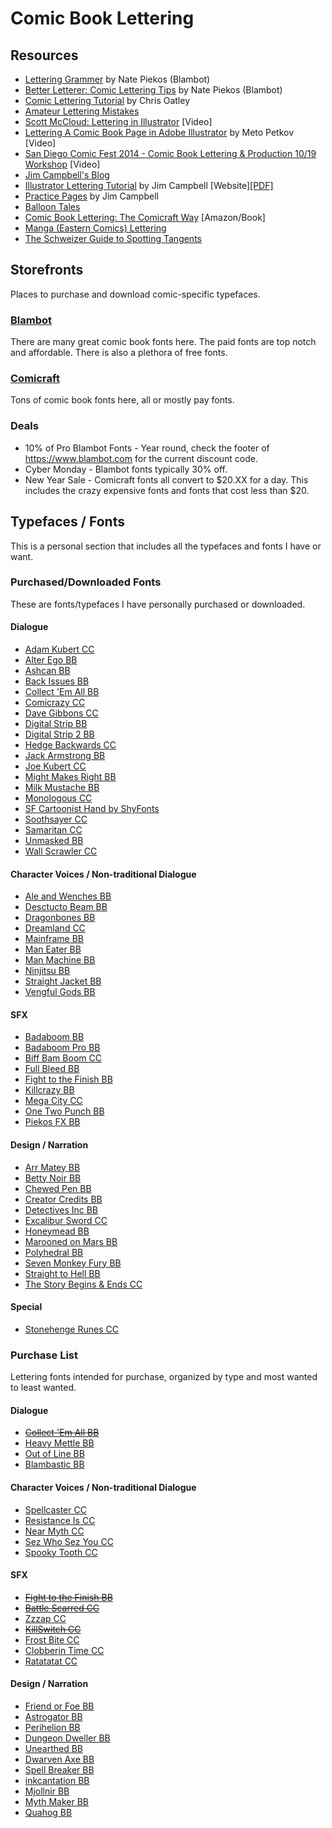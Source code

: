 # Comic Book Lettering

## Resources
* [Lettering Grammer](http://www.blambot.com/grammar.shtml) by Nate Piekos (Blambot)
* [Better Letterer: Comic Lettering Tips](http://www.blambot.com/articles_tips.shtml) by Nate Piekos (Blambot)
* [Comic Lettering Tutorial](http://chrisoatley.com/comic-lettering-comic-layout/) by Chris Oatley
* [Amateur Lettering Mistakes](http://chrissamnee.tumblr.com/post/87175204420/mylittledoxy-yopatrick-some-good-tips-about)
* [Scott McCloud: Lettering in Illustrator](https://www.youtube.com/watch?v=nhsqRjBehmw) [Video]
* [Lettering A Comic Book Page in Adobe Illustrator](https://www.youtube.com/watch?v=Rw9kaU73atM) by Meto Petkov [Video]
* [San Diego Comic Fest 2014 - Comic Book Lettering & Production 10/19 Workshop](https://www.youtube.com/watch?v=1uE276JftSw) [Video]
* [Jim Campbell's Blog](http://www.jimcampbell-lettering.co.uk/)
* [Illustrator Lettering Tutorial](http://clintflickerlettering.blogspot.com/2010/10/lettering-in-adobe-illustrator-one.html) by Jim Campbell [Website][[PDF]](https://www.dropbox.com/s/2aragi0fu12c1vu/Lettering_Guide_Jim_Campbell.pdf?dl=0)
* [Practice Pages](http://clintflickerlettering.blogspot.com/2010/12/thursday-surgery-unlettered-pages-with.html) by Jim Campbell
* [Balloon Tales](http://www.balloontales.com/)
* [Comic Book Lettering: The Comicraft Way](http://www.amazon.com/Comic-Book-Lettering-The-Comicraft/dp/0974056731) [Amazon/Book]
* [Manga (Eastern Comics) Lettering](https://3.bp.blogspot.com/-TpZtTZPxnJU/WM-Xjl45BUI/AAAAAAAADRw/Hdq0S62hX6gmVystCRCbEaVWCmT4Qjh2gCLcB/s0/FA_MHA_89_20.jpg)
* [The Schweizer Guide to Spotting Tangents](https://curiousoldlibrary.blogspot.ca/2011/10/schweizer-guide-to-spotting-tangents.html)

## Storefronts
Places to purchase and download comic-specific typefaces.

### [Blambot](http://blambot.com/)
There are many great comic book fonts here. The paid fonts are top notch and affordable. There is also a plethora of free fonts.

### [Comicraft](http://www.comicbookfonts.com/Default.asp)
Tons of comic book fonts here, all or mostly pay fonts. 

### Deals
* 10% of Pro Blambot Fonts - Year round, check the footer of https://www.blambot.com for the current discount code.
* Cyber Monday - Blambot fonts typically 30% off.
* New Year Sale - Comicraft fonts all convert to $20.XX for a day. This includes the crazy expensive fonts and fonts that cost less than $20.

## Typefaces / Fonts
This is a personal section that includes all the typefaces and fonts I have or want.

### Purchased/Downloaded Fonts
These are fonts/typefaces I have personally purchased or downloaded.

#### Dialogue
* [Adam Kubert CC](http://www.comicbookfonts.com/Adam-Kubert-International-p/bl018i.htm)
* [Alter Ego BB](http://blambot.com/font_alterego.shtml)
* [Ashcan BB](http://blambot.com/font_ashcan.shtml)
* [Back Issues BB](http://blambot.com/font_backissues.shtml)
* [Collect 'Em All BB](http://blambot.com/font_collectemall.shtml)
* [Comicrazy CC](http://www.comicbookfonts.com/Comicrazy-p/bl001.htm)
* [Dave Gibbons CC](http://www.comicbookfonts.com/Dave-Gibbons-International-p/bl013i.htm)
* [Digital Strip BB](http://blambot.com/font_digitalstrip.shtml)
* [Digital Strip 2 BB](http://blambot.com/font_digitalstrip2.shtml)
* [Hedge Backwards CC](http://www.comicbookfonts.com/Hedge-Backwards-International-p/bl019i.htm)
* [Jack Armstrong BB](http://blambot.com/font_jackarmstrong.shtml)
* [Joe Kubert CC](http://www.comicbookfonts.com/Joe-Kubert-International-p/bl017i.htm)
* [Might Makes Right BB](http://blambot.com/font_mmr.shtml)
* [Milk Mustache BB](http://blambot.com/font_milkmustache.shtml)
* [Monologous CC](http://www.comicbookfonts.com/Monologous-p/bl033.htm)
* [SF Cartoonist Hand by ShyFonts](https://www.fontsquirrel.com/fonts/sf-cartoonist-hand)
* [Soothsayer CC](http://www.comicbookfonts.com/Soothsayer-International-p/bl027i.htm)
* [Samaritan CC](http://www.comicbookfonts.com/Samaritan-p/bl002.htm)
* [Unmasked BB](http://blambot.com/font_unmasked.shtml)
* [Wall Scrawler CC](http://www.comicbookfonts.com/Wall-Scrawler-International-p/bl020i.htm)

#### Character Voices / Non-traditional Dialogue
* [Ale and Wenches BB](http://blambot.com/font_aleandwenches.shtml)
* [Desctucto Beam BB](http://blambot.com/font_destructobeam.shtml)
* [Dragonbones BB](http://blambot.com/font_dragonbones.shtml)
* [Dreamland CC](http://www.comicbookfonts.com/Dreamland-International-p/cl317i.htm)
* [Mainframe BB](http://blambot.com/font_mainframe.shtml)
* [Man Eater BB](http://blambot.com/font_maneater.shtml)
* [Man Machine BB](http://blambot.com/font_manmachine.shtml)
* [Ninjitsu BB](http://blambot.com/font_ninjutsu.shtml)
* [Straight Jacket BB](http://blambot.com/font_straightjacket.shtml)
* [Vengful Gods BB](http://blambot.com/font_vengefulgods.shtml)

#### SFX
* [Badaboom BB](http://blambot.com/font_badaboom.shtml)
* [Badaboom Pro BB](http://blambot.com/font_badaboompro.shtml)
* [Biff Bam Boom CC](http://www.comicbookfonts.com/Biff-Bam-Boom-International-p/fx121i.htm)
* [Full Bleed BB](http://blambot.com/font_fullbleed.shtml)
* [Fight to the Finish BB](http://blambot.com/font_fttf.shtml)
* [Killcrazy BB](http://blambot.com/font_killcrazy.shtml)
* [Mega City CC](http://www.comicbookfonts.com/Mega-City-International-p/fx139i.htm)
* [One Two Punch BB](http://blambot.com/font_onetwopunch.shtml)
* [Piekos FX BB](http://blambot.com/font_piekosfx.shtml)

#### Design / Narration
* [Arr Matey BB](http://blambot.com/font_arrrmatey.shtml)
* [Betty Noir BB](http://blambot.com/font_bettynoir.shtml)
* [Chewed Pen BB](http://blambot.com/font_chewedpen.shtml)
* [Creator Credits BB](http://blambot.com/font_creatorcredits.shtml)
* [Detectives Inc BB](http://blambot.com/font_detectivesinc.shtml)
* [Excalibur Sword CC](http://www.comicbookfonts.com/Excalibur-Sword-International-p/dl266i.htm)
* [Honeymead BB](http://blambot.com/font_honeymead.shtml)
* [Marooned on Mars BB](http://blambot.com/font_mom.shtml)
* [Polyhedral BB](http://blambot.com/font_polyhedral.shtml)
* [Seven Monkey Fury BB](http://blambot.com/font_7monkeyfury.shtml)
* [Straight to Hell BB](http://blambot.com/font_sth.shtml)
* [The Story Begins & Ends CC](http://www.comicbookfonts.com/The-Story-Begins-End-International-p/dl274i.htm)

#### Special
* [Stonehenge Runes CC](http://www.comicbookfonts.com/Stonehenge-Runes-p/cl312f.htm)


### Purchase List
Lettering fonts intended for purchase, organized by type and most wanted to least wanted.

#### Dialogue 
* [~~Collect 'Em All BB~~](http://blambot.com/font_collectemall.shtml)
* [Heavy Mettle BB](http://www.blambot.com/font_heavymettle.shtml)
* [Out of Line BB](http://blambot.com/font_ool.shtml)
* [Blambastic BB](http://blambot.com/font_blambastic.shtml)

#### Character Voices / Non-traditional Dialogue
* [Spellcaster CC](http://www.comicbookfonts.com/Spellcaster-p/cl320.htm)
* [Resistance Is CC](http://www.comicbookfonts.com/Resistance-Is-p/cl302.htm)
* [Near Myth CC](http://www.comicbookfonts.com/Near-Myth-p/cl311.htm) 
* [Sez Who Sez You CC](http://www.comicbookfonts.com/Sez-Who-Sez-You-p/fx110.htm)
* [Spooky Tooth CC](https://www.comicbookfonts.com/Spooky-Tooth-International-p/cl305i.htm)

#### SFX
* [~~Fight to the Finish BB~~](http://blambot.com/font_fttf.shtml)
* [~~Battle Scarred CC~~](http://www.comicbookfonts.com/Battle-Scarred-p/fx124.htm)
* [Zzzap CC](http://www.comicbookfonts.com/Zzzap-p/fx127.htm)
* [~~KillSwitch CC~~](https://www.comicbookfonts.com/KillSwitch-p/fx141.htm)
* [Frost Bite CC](http://www.comicbookfonts.com/Frostbite-p/fx109.htm)
* [Clobberin Time CC](http://www.comicbookfonts.com/Clobberin-Time-p/fx101.htm)
* [Ratatatat CC](http://www.comicbookfonts.com/Ratatatat-p/fx131.htm)

#### Design / Narration
* [Friend or Foe BB](http://blambot.com/font_friendorfoe.shtml)
* [Astrogator BB](http://blambot.com/font_astrogator.shtml)
* [Perihelion BB](http://blambot.com/font_perihelion.shtml)
* [Dungeon Dweller BB](http://www.blambot.com/font_dungeondweller.shtml)
* [Unearthed BB](http://blambot.com/font_unearthed.shtml)
* [Dwarven Axe BB](http://www.blambot.com/font_dwarvenaxe.shtml)
* [Spell Breaker BB](http://blambot.com/font_spellbreaker.shtml)
* [inkcantation BB](http://www.blambot.com/font_inkcantation.shtml)
* [Mjollnir BB](http://blambot.com/font_perihelion.shtml)
* [Myth Maker BB](http://blambot.com/font_mythmaker.shtml)
* [Quahog BB](http://blambot.com/font_quahog.shtml)

